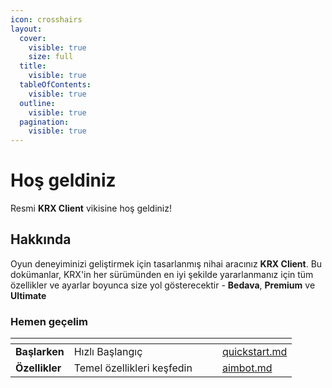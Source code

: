 ```yaml
---
icon: crosshairs
layout:
  cover:
    visible: true
    size: full
  title:
    visible: true
  tableOfContents:
    visible: true
  outline:
    visible: true
  pagination:
    visible: true
---
```


# Hoş geldiniz  

Resmi **KRX Client** vikisine hoş geldiniz!  

## Hakkında  

Oyun deneyiminizi geliştirmek için tasarlanmış nihai aracınız **KRX Client**. Bu dokümanlar, KRX'in her sürümünden en iyi şekilde yararlanmanız için tüm özellikler ve ayarlar boyunca size yol gösterecektir - **Bedava**, **Premium** ve **Ultimate**  

### Hemen geçelim

<table data-view="cards">
  <thead>
    <tr><th></th><th></th><th data-hidden data-card-cover data-type="files"></th><th data-hidden></th><th data-hidden data-card-target data-type="content-ref"></th></tr>
  </thead>
  <tbody>
    <tr><td><strong>Başlarken</strong></td><td>Hızlı Başlangıç</td><td></td><td></td><td><a href="getting-started/quickstart.md">quickstart.md</a></td></tr>
    <tr><td><strong>Özellikler</strong></td><td>Temel özellikleri keşfedin</td><td></td><td></td><td><a href="features/aimbot.md">aimbot.md</a></td></tr>
  </tbody>
</table>
